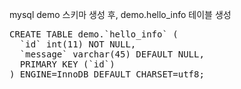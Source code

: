 
mysql demo 스키마 생성 후,
demo.hello_info 테이블 생성
<html>
<pre>
CREATE TABLE demo.`hello_info` (
  `id` int(11) NOT NULL,
  `message` varchar(45) DEFAULT NULL,
  PRIMARY KEY (`id`)
) ENGINE=InnoDB DEFAULT CHARSET=utf8;
</pre>
<html>
